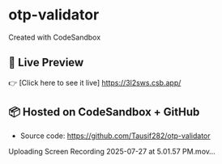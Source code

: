 # otp-validator
Created with CodeSandbox


## 🔗 Live Preview
👉 [Click here to see it live] https://3l2sws.csb.app/

## 📦 Hosted on CodeSandbox + GitHub
- Source code: https://github.com/Tausif282/otp-validator


Uploading Screen Recording 2025-07-27 at 5.01.57 PM.mov…

